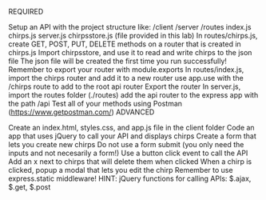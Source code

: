 REQUIRED

Setup an API with the project structure like:
/client
/server
/routes
index.js
chirps.js
server.js
chirpsstore.js (file provided in this lab)
In routes/chirps.js, create GET, POST, PUT, DELETE methods on a router that is created in chirps.js
Import chirpsstore, and use it to read and write chirps to the json file
The json file will be created the first time you run successfully!
Remember to export your router with module.exports
In routes/index.js, import the chirps router and add it to a new router
use app.use with the /chirps route to add to the root api router
Export the router
In server.js, import the routes folder (./routes)
add the api router to the express app with the path /api
Test all of your methods using Postman (https://www.getpostman.com/)
ADVANCED

Create an index.html, styles.css, and app.js file in the client folder
Code an app that uses jQuery to call your API and displays chirps
Create a form that lets you create new chirps
Do not use a form submit (you only need the inputs and not necesarily a form!)
Use a button click event to call the API
Add an x next to chirps that will delete them when clicked
When a chirp is clicked, popup a modal that lets you edit the chirp
Remember to use express.static middleware!
HINT: jQuery functions for calling APIs: $.ajax, $.get, $.post